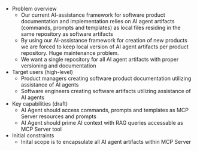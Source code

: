 - Problem overview
    - Our current AI-assistance framework for software product documentation and implementation relies on AI agent artifacts (commands, prompts and templates) as local files residing in the same repository as software artifacts
    - By using our AI-assistance framework for creation of new products we are forced to keep local version of AI agent artifacts per product repository. Huge maintenance problem.
    - We want a single repository for all AI agent artifacts with proper versioning and documentation
- Target users (high-level)
    - Product managers creating software product documentation utilizing assistance of AI agents
    - Software engineers creating software artifacts utilizing assistance of AI agents
- Key capabilities (draft)
    - AI Agent should access commands, prompts and templates as MCP Server resources and prompts
    - AI Agent should prime AI context with RAG queries accessable as MCP Server tool
- Initial constraints
    - Inital scope is to encapsulate all AI agent artifacts within MCP Server
